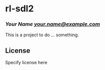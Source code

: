 # rl-sdl2
### _Your Name <your.name@example.com>_

This is a project to do ... something.

## License

Specify license here
